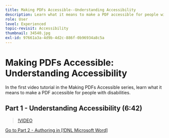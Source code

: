```yaml
---
title: Making PDFs Accessible--Understanding Accessibility
description: Learn what it means to make a PDF accessible for people with disabilities
role: User
level: Experienced
topic-revisit: Accessibility
thumbnail: 34540.jpg
exl-id: 97661a3a-4d9b-4d2c-886f-0b96934a8c5a
---
```

# Making PDFs Accessible: Understanding Accessibility

In the first video tutorial in the Making PDFs Accessible series, learn what it means to make a PDF accessible for people with disabilities.

## Part 1 - Understanding Accessibility (6:42)

>[!VIDEO](https://video.tv.adobe.com/v/34540?quality=12&learn=on&hidetitle=true)

[Go to Part 2 - Authoring in [!DNL Microsoft Word]](authoring-in-word.md)
